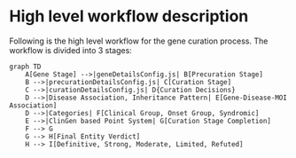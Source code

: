 # High level workflow description

Following is the high level workflow for the gene curation process. The workflow is divided into 3 stages:

```mermaid
graph TD
    A[Gene Stage] -->|geneDetailsConfig.js| B[Precuration Stage]
    B -->|precurationDetailsConfig.js| C[Curation Stage]
    C -->|curationDetailsConfig.js| D{Curation Decisions}
    D -->|Disease Association, Inheritance Pattern| E[Gene-Disease-MOI Association]
    D -->|Categories| F[Clinical Group, Onset Group, Syndromic]
    E -->|ClinGen based Point System| G[Curation Stage Completion]
    F --> G
    G --> H[Final Entity Verdict]
    H --> I[Definitive, Strong, Moderate, Limited, Refuted]
```
